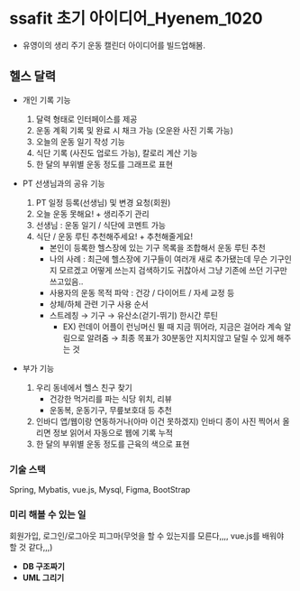 # ssafit 초기 아이디어_Hyenem_1020
* 유영이의 생리 주기 운동 캘린더 아이디어를 빌드업해봄.

## 헬스 달력
* 개인 기록 기능
    1. 달력 형태로 인터페이스를 제공
    2. 운동 계획 기록 및 완료 시 채크 가능 (오운완 사진 기록 가능)
    3. 오늘의 운동 일기 작성 기능
    4. 식단 기록 (사진도 업로드 가능), 칼로리 계산 기능
    5. 한 달의 부위별 운동 정도를 그래프로 표현

* PT 선생님과의 공유 기능
    1. PT 일정 등록(선생님) 및 변경 요청(회원)
    2. 오늘 운동 못해요! + 생리주기 관리
    3. 선생님 : 운동 일기 / 식단에 코멘트 가능
    4. 식단 / 운동 루틴 추천해주세요! + 추천해줄게요!
        - 본인이 등록한 헬스장에 있는 기구 목록을 조합해서 운동 루틴 추천
        - 나의 사례 : 최근에 헬스장에 기구들이 여러개 새로 추가됐는데 무슨 기구인지 모르겠고 어떻게 쓰는지 검색하기도 귀찮아서 그냥 기존에 쓰던 기구만 쓰고있음..
        - 사용자의 운동 목적 파악 : 건강 / 다이어트 / 자세 교정 등
        - 상체/하체 관련 기구 사용 순서
        - 스트레칭 → 기구 → 유산소(걷기-뛰기) 한시간 루틴
            - EX) 런데이 어플이 런닝머신 뛸 때 지금 뛰어라, 지금은 걸어라 계속 알림으로 알려줌 → 최종 목표가 30분동안 지치지않고 달릴 수 있게 해주는 것

* 부가 기능
    1. 우리 동네에서 헬스 친구 찾기 
        - 건강한 먹거리를 파는 식당 위치, 리뷰
        - 운동복, 운동기구, 무릎보호대 등 추천
    2. 인바디 앱/웹이랑 연동하거나(아마 이건 못하겠지) 인바디 종이 사진 찍어서 올리면 정보 읽어서 자동으로 웹에 기록 누적
    3. 한 달의 부위별 운동 정도를 근육의 색으로 표현

### 기술 스택
Spring, Mybatis, vue.js, Mysql, Figma, BootStrap

### 미리 해볼 수 있는 일
회원가입, 로그인/로그아웃
피그마(무엇을 할 수 있는지를 모른다,,,, vue.js를 배워야 할 것 같다,,,)
* **DB 구조짜기**
* **UML 그리기**